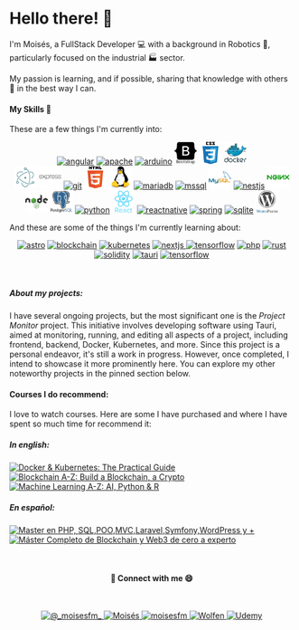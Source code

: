 <p align="center">
    <h1> Hello there! 🫡</h1>
</p>

I'm Moisés, a FullStack Developer 💻 with a background in Robotics 🦾, particularly focused on the industrial 🏭 sector.

My passion is learning, and if possible, sharing that knowledge with others 👥 in the best way I can.

<h4>My Skills 🥷</h4>

These are a few things I'm currently into:

<p align="center">
    <a href="https://angular.io" target="_blank" rel="noreferrer"><img src="https://angular.io/assets/images/logos/angular/angular.svg" alt="angular" width="40" height="40"/></a>
    <a href="https://httpd.apache.org/" target="_blank" rel="noreferrer"><img src="https://www.apache.org/logos/res/httpd/default.png" alt="apache" width="110" height="40"/></a>
    <a href="https://www.arduino.cc/" target="_blank" rel="noreferrer"><img src="https://cdn.worldvectorlogo.com/logos/arduino-1.svg" alt="arduino" width="40" height="40"/></a>
    <a href="https://getbootstrap.com" target="_blank" rel="noreferrer"><img src="https://raw.githubusercontent.com/devicons/devicon/master/icons/bootstrap/bootstrap-plain-wordmark.svg" alt="bootstrap" width="40" height="40"/></a>
    <a href="https://www.w3schools.com/css/" target="_blank" rel="noreferrer"><img src="https://raw.githubusercontent.com/devicons/devicon/master/icons/css3/css3-original-wordmark.svg" alt="css3" width="40" height="40"/></a>
    <a href="https://www.docker.com/" target="_blank" rel="noreferrer"><img src="https://raw.githubusercontent.com/devicons/devicon/master/icons/docker/docker-original-wordmark.svg" alt="docker" width="40" height="40"/></a><br>
    <a href="https://www.electronjs.org" target="_blank" rel="noreferrer"><img src="https://raw.githubusercontent.com/devicons/devicon/master/icons/electron/electron-original.svg" alt="electron" width="40" height="40"/></a>
    <a href="https://expressjs.com" target="_blank" rel="noreferrer"><img src="https://raw.githubusercontent.com/devicons/devicon/master/icons/express/express-original-wordmark.svg" alt="express" width="40" height="40"/></a>
    <a href="https://git-scm.com/" target="_blank" rel="noreferrer"><img src="https://www.vectorlogo.zone/logos/git-scm/git-scm-icon.svg" alt="git" width="40" height="40"/></a>
    <a href="https://www.w3.org/html/" target="_blank" rel="noreferrer"><img src="https://raw.githubusercontent.com/devicons/devicon/master/icons/html5/html5-original-wordmark.svg" alt="html5" width="40" height="40"/></a>
    <a href="https://www.linux.org/" target="_blank" rel="noreferrer"><img src="https://raw.githubusercontent.com/devicons/devicon/master/icons/linux/linux-original.svg" alt="linux" width="40" height="40"/></a>
    <a href="https://mariadb.org/" target="_blank" rel="noreferrer"><img src="https://www.vectorlogo.zone/logos/mariadb/mariadb-icon.svg" alt="mariadb" width="40" height="40"/></a>
    <a href="https://www.microsoft.com/en-us/sql-server" target="_blank" rel="noreferrer"><img src="https://www.svgrepo.com/show/303229/microsoft-sql-server-logo.svg" alt="mssql" width="40" height="40"/></a>
    <a href="https://www.mysql.com/" target="_blank" rel="noreferrer"><img src="https://raw.githubusercontent.com/devicons/devicon/master/icons/mysql/mysql-original-wordmark.svg" alt="mysql" width="40" height="40"/></a>
    <a href="https://nestjs.com/" target="_blank" rel="noreferrer"><img src="https://www.vectorlogo.zone/logos/nestjs/nestjs-ar21.svg" alt="nestjs" width="60" height="50"/></a>
    <a href="https://www.nginx.com" target="_blank" rel="noreferrer"><img src="https://raw.githubusercontent.com/devicons/devicon/master/icons/nginx/nginx-original.svg" alt="nginx" width="40" height="40"/></a>
    <br>
    <a href="https://nodejs.org" target="_blank" rel="noreferrer"><img src="https://raw.githubusercontent.com/devicons/devicon/master/icons/nodejs/nodejs-original-wordmark.svg" alt="nodejs" width="40" height="40"/></a>
    <a href="https://www.postgresql.org" target="_blank" rel="noreferrer"><img src="https://raw.githubusercontent.com/devicons/devicon/master/icons/postgresql/postgresql-original-wordmark.svg" alt="postgresql" width="40" height="40"/></a>
    <a href="https://www.python.org/" target="_blank" rel="noreferrer"><img src="https://www.vectorlogo.zone/logos/python/python-icon.svg" alt="python" width="40" height="40"/></a>
    <a href="https://reactjs.org/" target="_blank" rel="noreferrer"><img src="https://raw.githubusercontent.com/devicons/devicon/master/icons/react/react-original-wordmark.svg" alt="react" width="40" height="40"/></a>
    <a href="https://reactnative.dev/" target="_blank" rel="noreferrer"><img src="https://reactnative.dev/img/header_logo.svg" alt="reactnative" width="40" height="40"/></a>
    <a href="https://spring.io/" target="_blank" rel="noreferrer"><img src="https://www.vectorlogo.zone/logos/springio/springio-icon.svg" alt="spring" width="40" height="40"/></a>
    <a href="https://www.sqlite.org/" target="_blank" rel="noreferrer"><img src="https://www.vectorlogo.zone/logos/sqlite/sqlite-icon.svg" alt="sqlite" width="40" height="40"/></a>
    <a href="https://wordpress.org/" target="_blank" rel="noreferrer"><img src="https://raw.githubusercontent.com/devicons/devicon/master/icons/wordpress/wordpress-original.svg" alt="wordpress" width="40" height="40"/></a>
</p>

And these are some of the things I'm currently learning about:

<p align="center">
    <a href="https://astro.build/" target="_blank" rel="noreferrer"><img src="https://seeklogo.com/images/A/astro-logo-B3B4DABB0A-seeklogo.com.png" alt="astro" width="40" height="40"/></a>
    <a href="https://www.blockchain.com/" target="_blank" rel="noreferrer"><img src="https://img.icons8.com/officel/80/000000/blockchain.png" alt="blockchain" width="40" height="40"/></a>
    <a href="https://kubernetes.io/" target="_blank" rel="noreferrer"><img src="https://www.vectorlogo.zone/logos/kubernetes/kubernetes-icon.svg" 
    alt="kubernetes" width="40" height="40"/></a>
    <a href="https://nextjs.org/" target="_blank" rel="noreferrer">
    <img src="https://cdn.worldvectorlogo.com/logos/next-js.svg" alt="nextjs" width="40" height="40"/>
    </a>
    <a href="https://www.tensorflow.org/" target="_blank" rel="noreferrer"><img src="https://www.vectorlogo.zone/logos/tensorflow/tensorflow-icon.svg" alt="tensorflow" width="40" height="40"/></a>
    <a href="https://www.php.net/" target="_blank" rel="noreferrer"><img src="https://www.vectorlogo.zone/logos/php/php-icon.svg" alt="php" width="40" height="40"/></a>
    <a href="https://www.rust-lang.org/" target="_blank" rel="noreferrer"><img src="https://cdn.worldvectorlogo.com/logos/rust.svg" alt="rust" width="40" height="40"/></a>
    <a href="https://soliditylang.org/" target="_blank" rel="noreferrer"><img src="https://img.icons8.com/color/80/000000/solidity.png" alt="solidity" width="40" height="40"/></a>
    <a href="https://tauri.studio/" target="_blank" rel="noreferrer"><img src="https://cdn.worldvectorlogo.com/logos/tauri-1.svg" alt="tauri" width="40" height="40"/></a>
    <a href="https://www.tensorflow.org/" target="_blank" rel="noreferrer"><img src="https://www.vectorlogo.zone/logos/tensorflow/tensorflow-icon.svg" alt="tensorflow" width="40" height="40"/></a>
</p>

<br>

<h5>About my projects:</h5>

I have several ongoing projects, but the most significant one is the _Project Monitor_ project. This initiative involves developing software using Tauri, aimed at monitoring, running, and editing all aspects of a project, including frontend, backend, Docker, Kubernetes, and more. Since this project is a personal endeavor, it's still a work in progress. However, once completed, I intend to showcase it more prominently here. You can explore my other noteworthy projects in the pinned section below.

<h4>Courses I do recommend: </h4>

I love to watch courses. Here are some I have purchased and where I have spent so much time for recommend it:

<p align="left">

<h5> In english: </h5>

<a href="https://www.udemy.com/course/docker-kubernetes-the-practical-guide" target="_blank" rel="noreferrer">
    <img src="https://img.shields.io/badge/Docker_&_Kubernetes:_The_Practical_Guide--white?style=for-the-badge&logo=udemy&labelColor=black" alt="Docker & Kubernetes: The Practical Guide"/>
</a>
<a href="https://www.udemy.com/course/build-your-blockchain-az" target="_blank" rel="noreferrer">
    <img src="https://img.shields.io/badge/Blockchain_A_/_Z:_Build_a_Blockchain,_a_Crypto_and_contracts_with_solidity--white?style=for-the-badge&logo=udemy&labelColor=black" alt="Blockchain A-Z: Build a Blockchain, a Crypto"/>
</a>
<a href="https://www.udemy.com/course/machinelearning" target="_blank" rel="noreferrer">
    <img src="https://img.shields.io/badge/Machine_Learning_A_/_Z:_AI,_Python_&_R--white?style=for-the-badge&logo=udemy&labelColor=black" alt="Machine Learning A-Z: AI, Python & R"/>
</a>
<br/>
<h5> En español: </h5>

<a href="https://www.udemy.com/course/master-en-php-sql-poo-mvc-laravel-symfony-4-wordpress" target="_blank" rel="noreferrer">
    <img src="https://img.shields.io/badge/Master en PHP, SQL, POO, MVC, Laravel, Symfony, WordPress y+--white?style=for-the-badge&logo=udemy&labelColor=black" alt="Master en PHP, SQL,POO,MVC,Laravel,Symfony,WordPress y +"/>
</a>

<a href="https://www.udemy.com/course/bootcamp-blockchain-cero-experto" target="_blank" rel="noreferrer">
    <img src="https://img.shields.io/badge/Máster Completo de Blockchain y Web3 de cero a experto--white?style=for-the-badge&logo=udemy&labelColor=black" alt="Máster Completo de Blockchain y Web3 de cero a experto"/>
</a>
</p>

<br/>

<h4 align="center">🚀 Connect with me 😄</h4>

<br>

<p align="center">
<a href="https://instagram.com/@_moisesfm_" target="_blank">
    <img src="https://img.shields.io/badge/@__moisesfm__-E4405F?style=for-the-badge&logo=instagram&logoColor=white" alt="@_moisesfm_" />
  </a>
  <a href="https://linkedin.com/in/moisés-fernández-521568253/" target="_blank">
    <img src="https://img.shields.io/badge/Moisés-0077B5?style=for-the-badge&logo=linkedin&logoColor=white" alt="Moisés" />
  </a>
  <a href="https://discordapp.com/users/moisesfm" target="_blank">
    <img src="https://img.shields.io/badge/moisesfm-%237289DA.svg?style=for-the-badge&logo=discord&logoColor=white" alt="moisesfm" />
  </a>
  <a href="https://steamcommunity.com/id/mochyfm/" target="_blank">
    <img src="https://img.shields.io/badge/Wolfen-%23000000.svg?style=for-the-badge&logo=steam&logoColor=white" alt="Wolfen" />
  </a>
<a href="https://www.udemy.com/user/moises-fernandez-5/" target="_blank" rel="noreferrer">
<img src="https://img.shields.io/badge/Moisés_Fernández-%23EC5252.svg?style=for-the-badge&logo=udemy&logoColor=white" alt="Udemy" />
</a>

</p>
